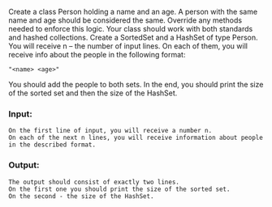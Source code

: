 Create a class Person holding a name and an age. A person with the same name and age should be considered the same. Override any methods needed to enforce this logic. Your class should work with both standards and hashed collections. Create a SortedSet and a HashSet of type Person. You will receive n – the number of input lines. On each of them, you will receive info about the people in the following format:

    "<name> <age>"
  
You should add the people to both sets. In the end, you should print the size of the sorted set and then the size of the HashSet.

### Input:

	On the first line of input, you will receive a number n. 
	On each of the next n lines, you will receive information about people in the described format. 

### Output:

	The output should consist of exactly two lines. 
	On the first one you should print the size of the sorted set.
	On the second - the size of the HashSet.
